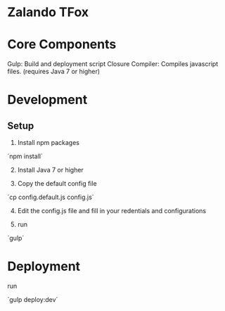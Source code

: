 # Zalando TFox

# Core Components

Gulp: Build and deployment script
Closure Compiler: Compiles javascript files. (requires Java 7 or higher)

# Development

## Setup

1. Install npm packages

´npm install´

2. Install Java 7 or higher

3. Copy the default config file

´cp config.default.js config.js´

4. Edit the config.js file and fill in your redentials and configurations

5. run

´gulp´

# Deployment

run

´gulp deploy:dev´

